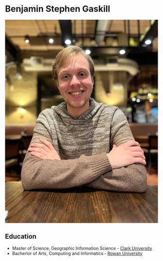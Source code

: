 # Benjamin Stephen Gaskill
![ben_photograph](ben.jpg)

## Education
+ Master of Science, Geographic Information Science - [Clark University](https://www.clarku.edu/)
+ Bacherlor of Arts, Computing and Informatics - [Rowan University](https://www.rowan.edu/)